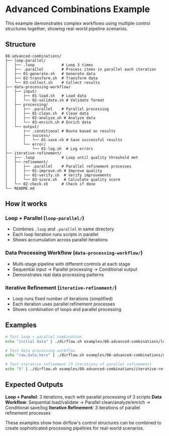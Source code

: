 # Advanced Combinations Example

This example demonstrates complex workflows using multiple control structures together, showing real-world pipeline scenarios.

## Structure
```
08-advanced-combinations/
├── loop-parallel/
│   ├── .loop            # Loop 3 times
│   ├── .parallel        # Process items in parallel each iteration
│   ├── 01-generate.sh   # Generate data
│   ├── 02-transform.sh  # Transform data
│   └── 03-collect.sh    # Collect results
├── data-processing-workflow/
│   ├── input/
│   │   ├── 01-load.sh   # Load data
│   │   └── 02-validate.sh # Validate format
│   ├── processing/
│   │   ├── .parallel    # Parallel processing
│   │   ├── 01-clean.sh  # Clean data
│   │   ├── 02-analyze.sh # Analyze data
│   │   └── 03-enrich.sh # Enrich data
│   └── output/
│       ├── .conditional # Route based on results
│       ├── success/
│       │   └── 01-save.sh # Save successful results
│       └── error/
│           └── 01-log.sh  # Log errors
├── iterative-refinement/
│   ├── .loop            # Loop until quality threshold met
│   ├── refinement/
│   │   ├── .parallel    # Parallel refinement processes
│   │   ├── 01-improve.sh # Improve quality
│   │   ├── 02-verify.sh  # Verify improvements
│   │   └── 03-score.sh   # Calculate quality score
│   └── 02-check.sh      # Check if done
└── README.md
```

## How it works

### Loop + Parallel (`loop-parallel/`)
- Combines `.loop` and `.parallel` in same directory
- Each loop iteration runs scripts in parallel
- Shows accumulation across parallel iterations

### Data Processing Workflow (`data-processing-workflow/`)
- Multi-stage pipeline with different controls at each stage
- Sequential input → Parallel processing → Conditional output
- Demonstrates real data processing patterns

### Iterative Refinement (`iterative-refinement/`)
- Loop runs fixed number of iterations (simplified)
- Each iteration uses parallel refinement processes  
- Shows combination of loops and parallel processing

## Examples
```bash
# Test loop + parallel combination
echo "initial data" | ./dirflow.sh examples/08-advanced-combinations/loop-parallel

# Test data processing workflow
echo "raw,data,here" | ./dirflow.sh examples/08-advanced-combinations/data-processing-workflow

# Test iterative refinement (3 iterations of parallel refinement)
echo "5" | ./dirflow.sh examples/08-advanced-combinations/iterative-refinement
```

## Expected Outputs

**Loop + Parallel**: 3 iterations, each with parallel processing of 3 scripts
**Data Workflow**: Sequential load/validate → Parallel clean/analyze/enrich → Conditional save/log
**Iterative Refinement**: 3 iterations of parallel refinement processes

These examples show how dirflow's control structures can be combined to create sophisticated processing pipelines for real-world scenarios.